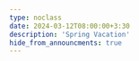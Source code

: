 ```yaml
---
type: noclass
date: 2024-03-12T08:00:00+3:30
description: 'Spring Vacation'
hide_from_announcments: true
---
```

